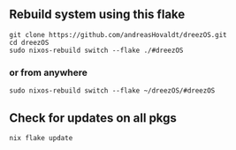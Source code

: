 ## Rebuild system using this flake
```git clone https://github.com/andreasHovaldt/dreezOS.git```  
```cd dreezOS```  
```sudo nixos-rebuild switch --flake ./#dreezOS```
### or from anywhere
```sudo nixos-rebuild switch --flake ~/dreezOS/#dreezOS```

## Check for updates on all pkgs
```nix flake update```
